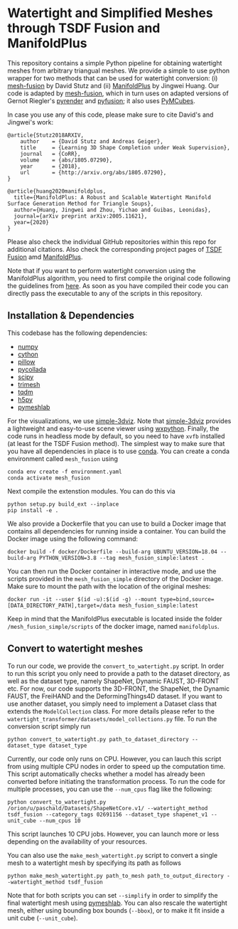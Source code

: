 # Watertight and Simplified Meshes through TSDF Fusion and ManifoldPlus

This repository contains a simple Python pipeline for obtaining watertight
meshes from arbitrary triangual meshes. We provide a simple to use python
wrapper for two methods that can be used for watertight conversion: (i)
[mesh-fusion](https://github.com/davidstutz/mesh-fusion) by David Stutz and
(ii) [ManifoldPlus](https://github.com/hjwdzh/ManifoldPlus) by Jingwei Huang.
Our code is adapted by
[mesh-fusion](https://github.com/davidstutz/mesh-fusion), which in turn uses on
adapted versions of Gernot Riegler's
[pyrender](https://github.com/griegler/pyrender) and
[pyfusion](https://github.com/griegler/pyfusion); it also uses
[PyMCubes](https://github.com/pmneila/PyMCubes).

In case you use any of this code, please make sure to cite David's and Jingwei's work:

    @article{Stutz2018ARXIV,
        author    = {David Stutz and Andreas Geiger},
        title     = {Learning 3D Shape Completion under Weak Supervision},
        journal   = {CoRR},
        volume    = {abs/1805.07290},
        year      = {2018},
        url       = {http://arxiv.org/abs/1805.07290},
    }

    @article{huang2020manifoldplus,
      title={ManifoldPlus: A Robust and Scalable Watertight Manifold Surface Generation Method for Triangle Soups},
      author={Huang, Jingwei and Zhou, Yichao and Guibas, Leonidas},
      journal={arXiv preprint arXiv:2005.11621},
      year={2020}
    }

Please also check the individual GitHub repositories within this repo for
additional citations. Also check the corresponding project
pages of [TSDF Fusion](http://davidstutz.de/projects/shape-completion/)
amd [ManifoldPlus](https://github.com/hjwdzh/ManifoldPlus).

Note that if you want to perform watertight conversion using the ManifoldPlus
algorithm, you need to first compile the original code following the guidelines from
[here](https://github.com/hjwdzh/ManifoldPlus). As soon as you have compiled their code
you can directly pass the executable to any of the scripts in this repository.


## Installation & Dependencies

This codebase has the following dependencies:

- [numpy](https://numpy.org/doc/stable/user/install.html)
- [cython](https://cython.readthedocs.io/en/latest/src/quickstart/build.html)
- [pillow](https://pillow.readthedocs.io/en/stable/installation.html)
- [pycollada](https://pycollada.readthedocs.io/en/latest/install.html)
- [scipy](https://scipy.org/install/)
- [trimesh](https://github.com/mikedh/trimesh)
- [tqdm](https://github.com/tqdm/tqdm)
- [h5py](https://www.h5py.org/)
- [pymeshlab](https://pymeshlab.readthedocs.io/en/latest/)

For the visualizations, we use [simple-3dviz](http://simple-3dviz.com).
Note that
[simple-3dviz](http://simple-3dviz.com) provides a lightweight and easy-to-use
scene viewer using [wxpython](https://www.wxpython.org/). 
Finally, the code runs in headless mode by default, so you need to have `xvfb`
installed (at least for the TSDF Fusion method). 
The simplest way to make sure that you have all dependencies in place is to use
[conda](https://docs.conda.io/projects/conda/en/4.6.1/index.html). You can
create a conda environment called ```mesh_fusion``` using
```
conda env create -f environment.yaml
conda activate mesh_fusion
```

Next compile the extenstion modules. You can do this via
```
python setup.py build_ext --inplace
pip install -e .
```

We also provide a Dockerfile that you can use to build a Docker image that contains all
dependencies for running inside a container. You can build the Docker image using the
following command:
```
docker build -f docker/Dockerfile --build-arg UBUNTU_VERSION=18.04 --build-arg PYTHON_VERSION=3.8 --tag mesh_fusion_simple:latest .
```

You can then run the Docker container in interactive mode, and use the scripts provided in the
`mesh_fusion_simple` directory of the Docker image. Make sure to mount the path with the 
location of the original meshes:
```
docker run -it --user $(id -u):$(id -g) --mount type=bind,source=[DATA_DIRECTORY_PATH],target=/data mesh_fusion_simple:latest
```
Keep in mind that the ManifoldPlus executable is located inside the folder `/mesh_fusion_simple/scripts` of the docker image,
named `manifoldplus`.

## Convert to watertight meshes

To run our code, we provide the `convert_to_watertight.py` script. In order to
run this script you only need to provide a path to the dataset directory, as
well as the dataset type, namely ShapeNet, Dynamic FAUST, 3D-FRONT etc. For now,
our code supports the 3D-FRONT, the ShapeNet, the Dynamic FAUST, the FreiHAND
and the DeformingThings4D dataset. If you want to use another dataset, you simply
need to implement a Dataset class that extends the `ModelCollection` class. For more
details please refer to the `watertight_transformer/datasets/model_collections.py`
file. To run the conversion script simply run
```
python convert_to_watertight.py path_to_dataset_directory --dataset_type dataset_type
```
Currently, our code only runs on CPU. However, you can lauch this script from
using multiple CPU nodes in order to speed up the computation time. This script
automatically checks whether a model has already been converted before initiating
the transformation process. To run the code for multiple processes, you can use the
`--num_cpus` flag like the following:
```
python convert_to_watertight.py /orion/u/paschald/Datasets/ShapeNetCore.v1/ --watertight_method tsdf_fusion --category_tags 02691156 --dataset_type shapenet_v1 --unit_cube --num_cpus 10
```
This script launches 10 CPU jobs. However, you can launch more or less
depending on the availability of your resources.

You can also use the `make_mesh_watertight.py` script to convert a single mesh
to a watertight mesh by specifying its path as follows
```
python make_mesh_watertight.py path_to_mesh path_to_output_directory --watertight_method tsdf_fusion
```

Note that for both scripts you can set `--simplify` in order to simplify the
final watertight mesh using
[pymeshlab](https://pymeshlab.readthedocs.io/en/latest/). You can also rescale
the watertight mesh, either using bounding box bounds (`--bbox`), or to make it
fit inside a unit cube (`--unit_cube`).
